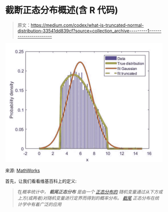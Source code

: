 # 截断正态分布概述(含 R 代码)

> 原文：<https://medium.com/codex/what-is-truncated-normal-distribution-33541dd839cf?source=collection_archive---------1----------------------->

![](img/024197fe49bf9d7b0035b01e2f53a222.png)

来源: [MathWorks](https://la.mathworks.com/matlabcentral/fileexchange/64040-fitting-a-truncated-normal-gaussian-distribution?s_tid=FX_rc2_behav)

首先，让我们看看维基百科上的定义:

> 在*概率统计中，* ***截尾正态分布*** *是由一个* [*正态分布的*](https://en.wikipedia.org/wiki/Normally_distributed) *随机变量通过从下方或上方(或两者)对随机变量进行定界而得到的概率分布。* [*截尾*](https://en.wikipedia.org/wiki/Truncated_distribution) *正态分布在统计学中有着广泛的应用*